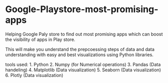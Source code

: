 # Google-Playstore-most-promising-apps
Helping Google Paly store to find out most promising apps which can boost the visibility of apps in Play store.

This will make you understand the prepcoessing steps of data and data understanding with easy and best visualizations using Python libraries.

tools used:
    1. Python
    2. Numpy (for Numerical operations)
    3. Pandas (Data handeling)
    4. Matplotlib (Data visualization)
    5. Seaborn (Data visualization)
    6. Plotly (Data visualization)
